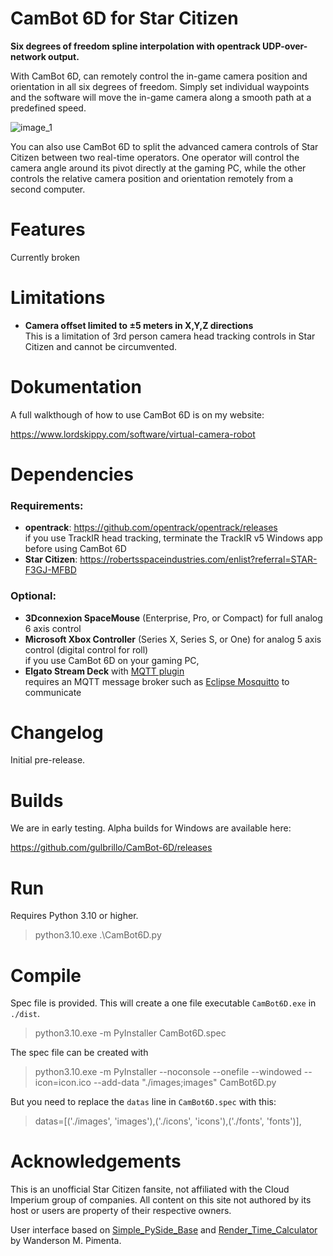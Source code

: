 # CamBot 6D for Star Citizen

**Six degrees of freedom spline interpolation with opentrack UDP-over-network output.**

With CamBot 6D, can remotely control the in-game camera position and orientation in all six degrees of freedom. Simply set individual waypoints and the software will move the in-game camera along a smooth path at a predefined speed.

![image_1](https://github.com//gulbrillo/CamBot-6D/blob/main/doc/cambot6d.png?raw=true)

You can also use CamBot 6D to split the advanced camera controls of Star Citizen between two real-time operators. One operator will control the camera angle around its pivot directly at the gaming PC, while the other controls the relative camera position and orientation remotely from a second computer.

# Features

Currently broken

# Limitations

- **Camera offset limited to ±5 meters in X,Y,Z directions**  
  This is a limitation of 3rd person camera head tracking controls in Star Citizen and cannot be circumvented.

# Dokumentation

A full walkthough of how to use CamBot 6D is on my website:

https://www.lordskippy.com/software/virtual-camera-robot

# Dependencies

### Requirements:

- **opentrack**: https://github.com/opentrack/opentrack/releases  
  if you use TrackIR head tracking, terminate the TrackIR v5 Windows app before using CamBot 6D
- **Star Citizen**: https://robertsspaceindustries.com/enlist?referral=STAR-F3GJ-MFBD

### Optional:

- **3Dconnexion SpaceMouse** (Enterprise, Pro, or Compact) for full analog 6 axis control
- **Microsoft Xbox Controller** (Series X, Series S, or One) for analog 5 axis control (digital control for roll)  
  if you use CamBot 6D on your gaming PC, 
- **Elgato Stream Deck** with [MQTT plugin](https://apps.elgato.com/plugins/com.bi0s.mqtt)  
  requires an MQTT message broker such as [Eclipse Mosquitto](https://mosquitto.org/) to communicate

# Changelog

Initial pre-release.

# Builds

We are in early testing. Alpha builds for Windows are available here:  

https://github.com/gulbrillo/CamBot-6D/releases

# Run

Requires Python 3.10 or higher.

> python3.10.exe .\CamBot6D.py

# Compile

Spec file is provided. This will create a one file executable `CamBot6D.exe` in `./dist`. 
> python3.10.exe -m PyInstaller CamBot6D.spec

The spec file can be created with
> python3.10.exe -m PyInstaller --noconsole --onefile --windowed --icon=icon.ico --add-data "./images;images" CamBot6D.py

But you need to replace the `datas` line in `CamBot6D.spec` with this:
> datas=[('./images', 'images'),('./icons', 'icons'),('./fonts', 'fonts')],

# Acknowledgements

This is an unofficial Star Citizen fansite, not affiliated with the Cloud Imperium group of companies. All content on this site not authored by its host or users are property of their respective owners.

User interface based on [Simple_PySide_Base](https://github.com/Wanderson-Magalhaes/Simple_PySide_Base) and [Render_Time_Calculator](https://github.com/Wanderson-Magalhaes/Render_Time_Calculator) by Wanderson M. Pimenta.
